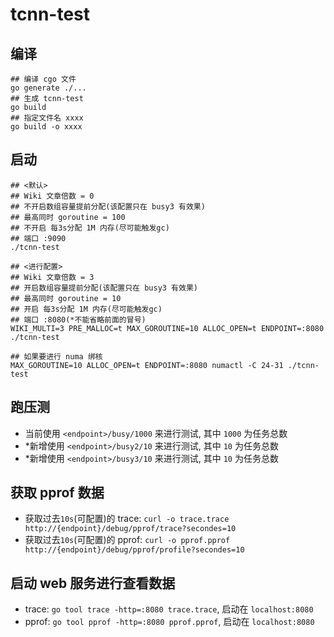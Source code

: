 # tcnn-test

## 编译

```shell
## 编译 cgo 文件
go generate ./...
## 生成 tcnn-test
go build
## 指定文件名 xxxx
go build -o xxxx
```

## 启动

```shell
## <默认>
## Wiki 文章倍数 = 0
## 不开启数组容量提前分配(该配置只在 busy3 有效果)
## 最高同时 goroutine = 100
## 不开启 每3s分配 1M 内存(尽可能触发gc)
## 端口 :9090
./tcnn-test

## <进行配置>
## Wiki 文章倍数 = 3
## 开启数组容量提前分配(该配置只在 busy3 有效果)
## 最高同时 goroutine = 10
## 开启 每3s分配 1M 内存(尽可能触发gc)
## 端口 :8080(*不能省略前面的冒号)
WIKI_MULTI=3 PRE_MALLOC=t MAX_GOROUTINE=10 ALLOC_OPEN=t ENDPOINT=:8080 ./tcnn-test

## 如果要进行 numa 绑核
MAX_GOROUTINE=10 ALLOC_OPEN=t ENDPOINT=:8080 numactl -C 24-31 ./tcnn-test
```

## 跑压测

+ 当前使用 `<endpoint>/busy/1000` 来进行测试, 其中 `1000` 为任务总数
+ *新增使用 `<endpoint>/busy2/10` 来进行测试, 其中 `10` 为任务总数
+ *新增使用 `<endpoint>/busy3/10` 来进行测试, 其中 `10` 为任务总数

## 获取 pprof 数据

+ 获取过去`10s`(可配置)的 trace: `curl -o trace.trace http://{endpoint}/debug/pprof/trace?secondes=10`
+ 获取过去`10s`(可配置)的 pprof: `curl -o pprof.pprof http://{endpoint}/debug/pprof/profile?secondes=10`

## 启动 web 服务进行查看数据

+ trace: `go tool trace -http=:8080 trace.trace`, 启动在 `localhost:8080`
+ pprof: `go tool pprof -http=:8080 pprof.pprof`, 启动在 `localhost:8080`
